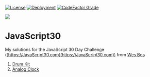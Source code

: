 [![License](https://img.shields.io/github/license/S0lRaK/javascript-30-challenge?color=807F7F&style=for-the-badge)](https://github.com/S0lRaK/javascript-30-challenge/blob/main/LICENSE)
[![Deployment](https://img.shields.io/github/deployments/S0lRaK/javascript-30-challenge/github-pages?label=deployment&style=for-the-badge)](https://github.com/S0lRaK/javascript-30-challenge/deployments/activity_log?environment=github-pages)
[![CodeFactor Grade](https://img.shields.io/codefactor/grade/github/S0lRaK/javascript-30-challenge/main?style=for-the-badge)](https://www.codefactor.io/repository/github/s0lrak/javascript-30-challenge)

![](https://javascript30.com/images/JS3-social-share.png)

# JavaScript30

My solutions for the JavaScript 30 Day Challenge ([https://JavaScript30.com](https://JavaScript30.com)) from [Wes Bos](https://github.com/wesbos)

1. [Drum Kit](./01-Drum-Kit)
2. [Analog Clock](./02-Clock)